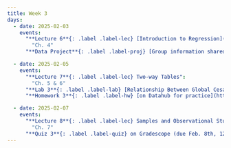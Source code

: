 ```yaml
---
title: Week 3
days:
  - date: 2025-02-03
    events:
      "**Lecture 6**{: .label .label-lec} [Introduction to Regression](https://ph142-ucb.github.io/sp25/src/lec/l06-intro-to-regression.pdf)":
        "Ch. 4"
      "**Data Project**{: .label .label-proj} [Group information shared](https://ph142-ucb.github.io/sp25/data-proj/) with students via email":

  - date: 2025-02-05
    events:
      "**Lecture 7**{: .label .label-lec} Two-way Tables":
        "Ch. 5 & 6"
      "**Lab 3**{: .label .label-lab} [Relationship Between Global Cesarean Delivery Rates and GDP](https://publichealth.datahub.berkeley.edu/hub/user-redirect/git-pull?repo=https%3A%2F%2Fgithub.com%2Fph142-ucb%2Fph142-sp25&urlpath=rstudio%2F&branch=master) (Due Feb 8th, 12PM noon)":
      "**Homework 3**{: .label .label-hw} [on Datahub for practice](https://publichealth.datahub.berkeley.edu/hub/user-redirect/git-pull?repo=https%3A%2F%2Fgithub.com%2Fph142-ucb%2Fph142-sp25&urlpath=rstudio%2F&branch=master)":

  - date: 2025-02-07
    events:
      "**Lecture 8**{: .label .label-lec} Samples and Observational Studies": 
        "Ch. 7"
      "**Quiz 3**{: .label .label-quiz} on Gradescope (due Feb. 8th, 12PM noon)":
---
```

